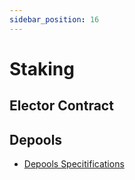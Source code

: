 ```yaml
---
sidebar_position: 16
---
```


# Staking

## Elector Contract

## Depools

- [Depools Specitifications](../spec/depool-specifications.md)